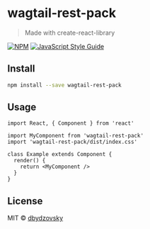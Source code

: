 # wagtail-rest-pack

> Made with create-react-library

[![NPM](https://img.shields.io/npm/v/wagtail-rest-pack.svg)](https://www.npmjs.com/package/wagtail-rest-pack) [![JavaScript Style Guide](https://img.shields.io/badge/code_style-standard-brightgreen.svg)](https://standardjs.com)

## Install

```bash
npm install --save wagtail-rest-pack
```

## Usage

```tsx
import React, { Component } from 'react'

import MyComponent from 'wagtail-rest-pack'
import 'wagtail-rest-pack/dist/index.css'

class Example extends Component {
  render() {
    return <MyComponent />
  }
}
```

## License

MIT © [dbydzovsky](https://github.com/dbydzovsky)
